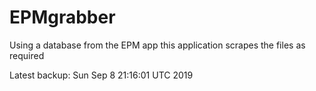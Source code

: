 # EPMgrabber
Using a database from the EPM app this application scrapes the files as required


Latest backup: Sun Sep 8 21:16:01 UTC 2019
